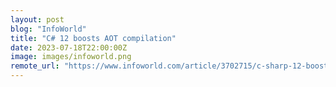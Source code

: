 ```yaml
---
layout: post
blog: "InfoWorld"
title: "C# 12 boosts AOT compilation"
date: 2023-07-18T22:00:00Z
image: images/infoworld.png
remote_url: "https://www.infoworld.com/article/3702715/c-sharp-12-boosts-aot-compilation.html#tk.rss_applicationdevelopment"
---
```

